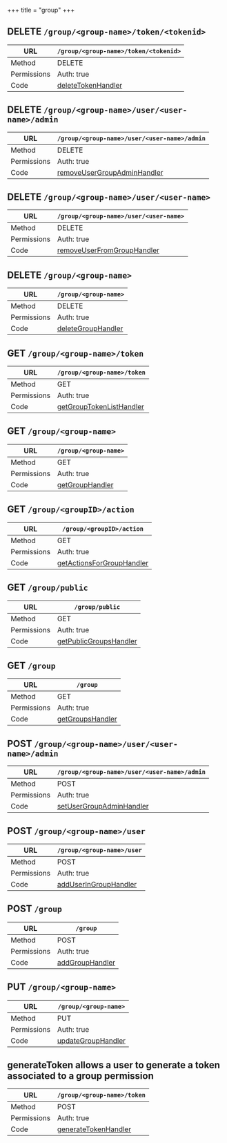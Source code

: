 +++
title = "group"
+++


## DELETE `/group/<group-name>/token/<tokenid>`

URL         | **`/group/<group-name>/token/<tokenid>`**
----------- |----------
Method      | DELETE     
Permissions |  Auth: true
Code        | [deleteTokenHandler](https://github.com/ovh/cds/search?q=%22func+%28api+*API%29+deleteTokenHandler%22)
    









## DELETE `/group/<group-name>/user/<user-name>/admin`

URL         | **`/group/<group-name>/user/<user-name>/admin`**
----------- |----------
Method      | DELETE     
Permissions |  Auth: true
Code        | [removeUserGroupAdminHandler](https://github.com/ovh/cds/search?q=%22func+%28api+*API%29+removeUserGroupAdminHandler%22)
    









## DELETE `/group/<group-name>/user/<user-name>`

URL         | **`/group/<group-name>/user/<user-name>`**
----------- |----------
Method      | DELETE     
Permissions |  Auth: true
Code        | [removeUserFromGroupHandler](https://github.com/ovh/cds/search?q=%22func+%28api+*API%29+removeUserFromGroupHandler%22)
    









## DELETE `/group/<group-name>`

URL         | **`/group/<group-name>`**
----------- |----------
Method      | DELETE     
Permissions |  Auth: true
Code        | [deleteGroupHandler](https://github.com/ovh/cds/search?q=%22func+%28api+*API%29+deleteGroupHandler%22)
    









## GET `/group/<group-name>/token`

URL         | **`/group/<group-name>/token`**
----------- |----------
Method      | GET     
Permissions |  Auth: true
Code        | [getGroupTokenListHandler](https://github.com/ovh/cds/search?q=%22func+%28api+*API%29+getGroupTokenListHandler%22)
    









## GET `/group/<group-name>`

URL         | **`/group/<group-name>`**
----------- |----------
Method      | GET     
Permissions |  Auth: true
Code        | [getGroupHandler](https://github.com/ovh/cds/search?q=%22func+%28api+*API%29+getGroupHandler%22)
    









## GET `/group/<groupID>/action`

URL         | **`/group/<groupID>/action`**
----------- |----------
Method      | GET     
Permissions |  Auth: true
Code        | [getActionsForGroupHandler](https://github.com/ovh/cds/search?q=%22func+%28api+*API%29+getActionsForGroupHandler%22)
    









## GET `/group/public`

URL         | **`/group/public`**
----------- |----------
Method      | GET     
Permissions |  Auth: true
Code        | [getPublicGroupsHandler](https://github.com/ovh/cds/search?q=%22func+%28api+*API%29+getPublicGroupsHandler%22)
    









## GET `/group`

URL         | **`/group`**
----------- |----------
Method      | GET     
Permissions |  Auth: true
Code        | [getGroupsHandler](https://github.com/ovh/cds/search?q=%22func+%28api+*API%29+getGroupsHandler%22)
    









## POST `/group/<group-name>/user/<user-name>/admin`

URL         | **`/group/<group-name>/user/<user-name>/admin`**
----------- |----------
Method      | POST     
Permissions |  Auth: true
Code        | [setUserGroupAdminHandler](https://github.com/ovh/cds/search?q=%22func+%28api+*API%29+setUserGroupAdminHandler%22)
    









## POST `/group/<group-name>/user`

URL         | **`/group/<group-name>/user`**
----------- |----------
Method      | POST     
Permissions |  Auth: true
Code        | [addUserInGroupHandler](https://github.com/ovh/cds/search?q=%22func+%28api+*API%29+addUserInGroupHandler%22)
    









## POST `/group`

URL         | **`/group`**
----------- |----------
Method      | POST     
Permissions |  Auth: true
Code        | [addGroupHandler](https://github.com/ovh/cds/search?q=%22func+%28api+*API%29+addGroupHandler%22)
    









## PUT `/group/<group-name>`

URL         | **`/group/<group-name>`**
----------- |----------
Method      | PUT     
Permissions |  Auth: true
Code        | [updateGroupHandler](https://github.com/ovh/cds/search?q=%22func+%28api+*API%29+updateGroupHandler%22)
    









## generateToken allows a user to generate a token associated to a group permission

URL         | **`/group/<group-name>/token`**
----------- |----------
Method      | POST     
Permissions |  Auth: true
Code        | [generateTokenHandler](https://github.com/ovh/cds/search?q=%22func+%28api+*API%29+generateTokenHandler%22)
    









